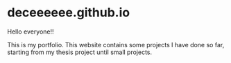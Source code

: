 # deceeeeee.github.io

Hello everyone!!

This is my portfolio. This website contains some projects I have done so far, starting from my thesis project until small projects.
